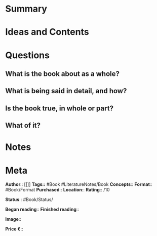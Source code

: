 # Summary

# Ideas and Contents

# Questions
## What is the book about as a whole?

## What is being said in detail, and how?

## Is the book true, in whole or part?

## What of it?

# Notes

# Meta
**Author**:: [[]]
**Tags::** #Book #LiteratureNotes/Book 
**Concepts**:: 
**Format**:: #Book/Format
**Purchased**:: 
**Location**:: 
**Rating**:: /10

**Status**:: #Book/Status/

**Began reading**:: 
**Finished reading**:: 

**Image**:: 

**Price €**::